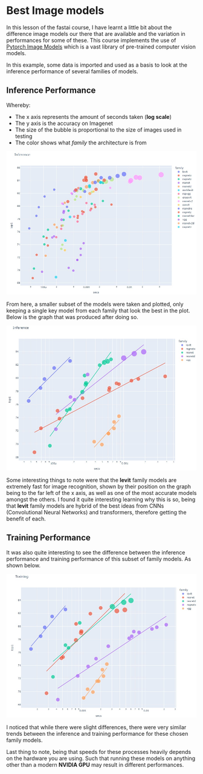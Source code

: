 # Best Image models

In this lesson of the fastai course, I have learnt a little bit about the difference image models our there that are available and the variation in performances for some of these. 
This course implements the use of [Pytorch Image Models](https://timm.fast.ai/) which is a vast library of pre-trained computer vision models. 

In this example, some data is imported and used as a basis to look at the inference performance of several families of models. 

## Inference Performance

Whereby:
- The x axis represents the amount of seconds taken (**log scale**)
- The y axis is the accuracy on Imagenet
- The size of the bubble is proportional to the size of images used in testing
- The color shows what *family* the architecture is from

![](/images/inference_graph_1.jpg) 

From here, a smaller subset of the models were taken and plotted, only keeping a single key model from each family that look the best in the plot. 
Below is the graph that was produced after doing so.

![](/images/inference_graph_2.jpg) 

Some interesting things to note were that the **levit** family models are extremely fast for image recognition, shown by their position on the graph being to the far left of the x axis,
as well as one of the most accurate models amongst the others. I found it quite interesting learning why this is so, being that **levit** family models are hybrid of the best ideas from 
CNNs (Convolutional Neural Networks) and transformers, therefore getting the benefit of each.


## Training Performance 

It was also quite interesting to see the difference between the inference performance and training performance of this subset of family models.
As shown below.

![](/images/training_graph.jpg)

I noticed that while there were slight differences, there were very similar trends between the inference and training performance for these chosen family models.

Last thing to note, being that speeds for these processes heavily depends on the hardware you are using. Such that running these models on anything other than a modern **NVIDIA GPU** may result in different performances.


